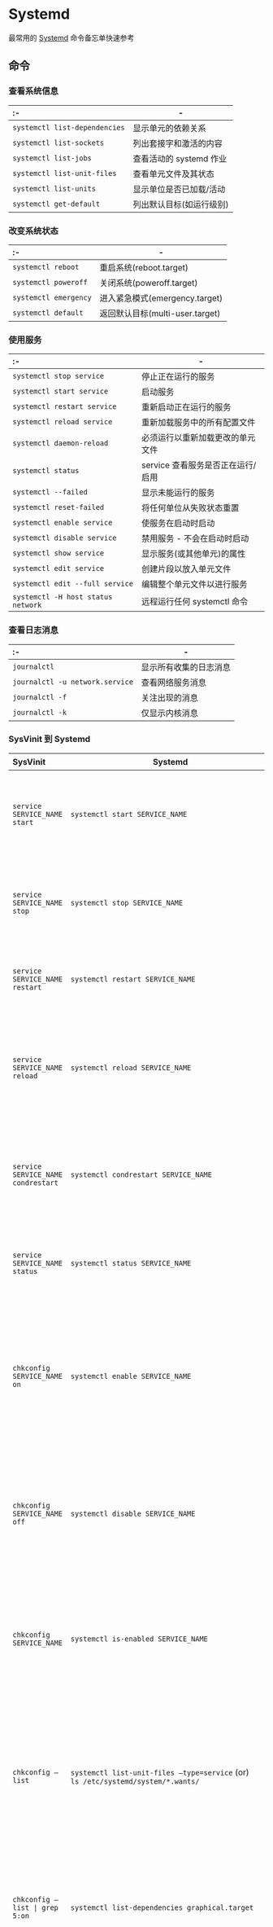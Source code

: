 Systemd
===

最常用的 [Systemd](https://systemd.io/) 命令备忘单快速参考

命令
----

### 查看系统信息

:- | -
:- | -
`systemctl list-dependencies` | 显示单元的依赖关系
`systemctl list-sockets` | 列出套接字和激活的内容
`systemctl list-jobs` | 查看活动的 systemd 作业
`systemctl list-unit-files` | 查看单元文件及其状态
`systemctl list-units` | 显示单位是否已加载/活动
`systemctl get-default` | 列出默认目标(如运行级别)
<!--rehype:className=style-list-->

### 改变系统状态

:- | -
:- | -
`systemctl reboot` | 重启系统(reboot.target)
`systemctl poweroff` | 关闭系统(poweroff.target)
`systemctl emergency` | 进入紧急模式(emergency.target)
`systemctl default` | 返回默认目标(multi-user.target)
<!--rehype:className=style-list-->

### 使用服务
<!--rehype:wrap-class=row-span-2-->

:- | -
:- | -
`systemctl stop service` | <red>停止</red>正在运行的服务
`systemctl start service` | 启动服务
`systemctl restart service` | 重新启动正在运行的服务
`systemctl reload service` | 重新加载服务中的所有配置文件
`systemctl daemon-reload` | 必须运行以重新加载更改的单元文件
`systemctl status` | service 查看服务是否正在运行/启用
`systemctl --failed` | 显示未能运行的服务
`systemctl reset-failed` | 将任何单位从失败状态重置
`systemctl enable service` | 使服务在启动时启动
`systemctl disable service` | 禁用服务 - 不会在启动时启动
`systemctl show service` | 显示服务(或其他单元)的属性
`systemctl edit service` | 创建片段以放入单元文件
`systemctl edit --full service` | 编辑整个单元文件以进行服务
`systemctl -H host status network` | 远程运行任何 systemctl 命令
<!--rehype:className=style-list-->

### 查看日志消息
<!--rehype:wrap-class=col-span-2-->

:- | -
:- | -
`journalctl` | 显示所有收集的日志消息
`journalctl -u network.service` | 查看网络服务消息
`journalctl -f` | 关注出现的消息
`journalctl -k` | 仅显示内核消息

### SysVinit 到 Systemd
<!--rehype:wrap-class=col-span-3-->

SysVinit | Systemd | 说明
:- | - | -
`service SERVICE_NAME start` | `systemctl start SERVICE_NAME` | 用于启动服务(不重启持久)
`service SERVICE_NAME stop` | `systemctl stop SERVICE_NAME` | 用于停止服务(不永久重启)
`service SERVICE_NAME restart` | `systemctl restart SERVICE_NAME` | 用于停止然后启动服务
`service SERVICE_NAME reload` | `systemctl reload SERVICE_NAME` | 重新加载配置文件而不中断挂起的操作
`service SERVICE_NAME condrestart` | `systemctl condrestart SERVICE_NAME` | 如果服务已在运行，则重新启动
`service SERVICE_NAME status` | `systemctl status SERVICE_NAME` | 判断服务当前是否正在运行
`chkconfig SERVICE_NAME on` | `systemctl enable SERVICE_NAME` | 打开服务，以便在下次启动时启动，或其他触发器
`chkconfig SERVICE_NAME off` | `systemctl disable SERVICE_NAME` | 为下次重新启动或任何其他触发器关闭服务
`chkconfig SERVICE_NAME` | `systemctl is-enabled SERVICE_NAME` | 用于检查服务是否配置为在当前环境中启动
`chkconfig –list` | `systemctl list-unit-files –type=service` (or) <br/>`ls /etc/systemd/system/*.wants/` | 打印一个服务表，列出每个配置的运行级别打开或关闭
`chkconfig –list \| grep 5:on` | `systemctl list-dependencies graphical.target` | 打印启动到图形模式时将启动的服务表
`chkconfig SERVICE_NAME –list` | `ls /etc/systemd/system/*.wants/SERVICE_NAME.service` | 用于列出此服务配置为打开或关闭的级别
`chkconfig SERVICE_NAME –add` | `systemctl daemon-reload` | 在创建新服务文件或修改任何配置时使用
<!--rehype:className=show-header-->

### 目标运行级别
<!--rehype:wrap-class=col-span-3-->

SysVinit | Systemd | 说明
:- | - | -
`0` | `runlevel0.target`, `poweroff.target` | 停止系统
`1`, `s`, `single` | `runlevel1.target`, `rescue.target` | 单用户模式
`2`, `4` | `runlevel2.target`, `runlevel4.target`, `multi-user.target` | 用户定义/站点特定的运行级别。 默认情况下，与 3 相同
`3` | `runlevel3.target`, `multi-user.target` | 多用户，非图形。 用户通常可以通过多个控制台或通过网络登录
`5` | `runlevel5.target`, `graphical.target` | 多用户，图形。 通常具有运行级别 3 的所有服务以及图形登录
`6` | `runlevel6.target`, `reboot.target` | 重启
`emergency` | `emergency.target` | 应急外壳
<!--rehype:className=show-header-->

### 更改运行级别
<!--rehype:wrap-class=col-span-3-->

SysVinit | Systemd | 说明
:- | - | -
`telinit 3` | `systemctl isolate multi-user.target` <br/>OR `systemctl isolate runlevel3.target`<br/>OR `telinit 3` | 更改为多用户运行级别
`sed s/^id:.*:initdefault:/id:3:initdefault:/` | `ln -sf /lib/systemd/system/multi-user.target /etc/systemd/system/default.target` | 设置为在下次重新启动时使用多用户运行级别
<!--rehype:className=show-header-->

另见
---

- [Systemd 官网](https://systemd.io/) _(systemd.io)_
- [Systemd Cheat Sheet](https://access.redhat.com/sites/default/files/attachments/12052018_systemd_6.pdf) _(access.redhat.com)_
- [Systemd Cheat Sheet](https://www.linuxtrainingacademy.com/systemd-cheat-sheet/) _(linuxtrainingacademy.com)_